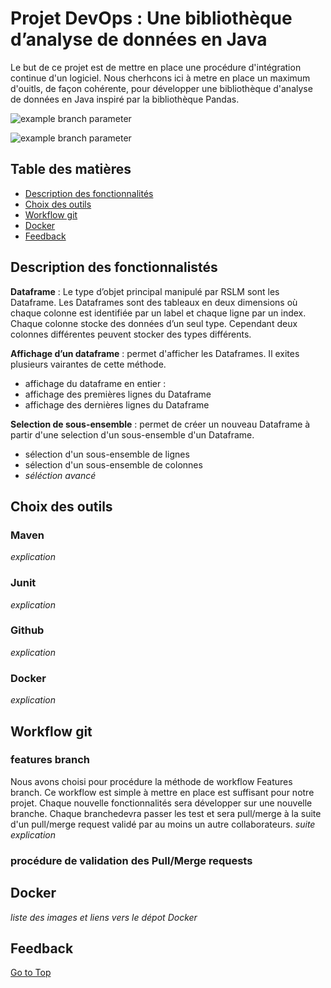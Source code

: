# Projet DevOps : Une bibliothèque d’analyse de données en Java

Le but de ce projet est de mettre en place une procédure d'intégration continue d'un logiciel.
Nous cherhcons ici à metre en place un maximum d'ouitls, de façon cohérente, pour développer
une bibliothèque d'analyse de données en Java inspiré par la bibliothèque Pandas.

![example branch parameter](https://github.com/Romb38/rslmdevops/actions/workflows/run-test.yml/badge.svg)

![example branch parameter](https://github.com/Romb38/rslmdevops/actions/workflows/run-test.yml/badge.svg?branch=master)


## Table des matières
- [Description des fonctionnalités](#description-des-fonctionnalistés)
- [Choix des outils](choix-des-outils)
- [Workflow git](workflow-git)
- [Docker](docker)
- [Feedback](feedback)

## Description des fonctionnalistés
**Dataframe** : Le type d’objet principal manipulé par RSLM sont les Dataframe. Les Dataframes sont
des tableaux en deux dimensions où chaque colonne est identifiée par un label et chaque ligne par un
index. Chaque colonne stocke des données d’un seul type. Cependant deux colonnes différentes peuvent
stocker des types différents.

**Affichage d’un dataframe** : permet d'afficher les Dataframes. Il exites plusieurs vairantes de cette
méthode.
- affichage du dataframe en entier :
- affichage des premières lignes du Dataframe
- affichage des dernières lignes du Dataframe

**Selection de sous-ensemble** : permet de créer un nouveau Dataframe à partir d'une selection
d'un sous-ensemble d'un Dataframe.
- sélection d'un sous-ensemble de lignes
- sélection d'un sous-ensemble de colonnes
- _séléction avancé_

## Choix des outils
### Maven
_explication_
### Junit
_explication_
### Github
_explication_
### Docker
_explication_

## Workflow git
### features branch
Nous avons choisi pour procédure la méthode de workflow Features branch. Ce workflow est simple
à mettre en place est suffisant pour notre projet. Chaque nouvelle fonctionnalités sera développer sur
une nouvelle branche. Chaque branchedevra passer les test et sera pull/merge à la suite d'un pull/merge request validé par au moins un autre
collaborateurs. _suite explication_

### procédure de validation des Pull/Merge requests

## Docker
_liste des images et liens vers le dépot Docker_

## Feedback

[Go to Top](#table-des-matières)
